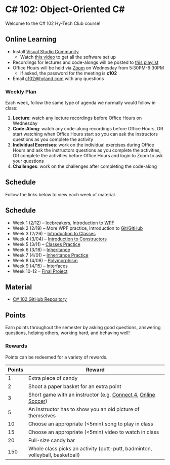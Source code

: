# C# 102: Object-Oriented <span>C#</span>
Welcome to the C# 102 Hy-Tech Club course!

## Online Learning
- Install [Visual Studio Community](https://visualstudio.microsoft.com/vs/community/)
    - Watch [this video](https://www.youtube.com/watch?v=Rbm93AEXCrQ&list=PL1P_sExxi-9PSNwmays_UE8JYllVu7P7u&index=20&t=0s) to get all the software set up
- Recordings for lectures and code-alongs will be posted to [this playlist](https://www.youtube.com/playlist?list=PL1P_sExxi-9PSNwmays_UE8JYllVu7P7u)
- Office Hours will be held via [Zoom](https://hyland.zoom.us/j/146006550?pwd=VUtxTFplN01TSCtBY3Q0UmZRTndCdz09) on Wednesday from 5:30PM-6:30PM
    - If asked, the password for the meeting is **c102**
- Email [c102@hyland.com](mailto:c102@hyland.com) with any questions

### Weekly Plan
Each week, follow the same type of agenda we normally would follow in class:

1. **Lecture**: watch any lecture recordings before Office Hours on Wednesday
1. **Code-Along**: watch any code-along recordings before Office Hours, OR start watching when Office Hours start so you can ask the instructors questions as you complete the activity
1. **Individual Exercises**: work on the individual exercises during Office Hours and ask the instructors questions as you complete the activities, OR complete the activities before Office Hours and login to Zoom to ask your questions
1. **Challenges**: work on the challenges after completing the code-along

## Schedule
Follow the links below to view each week of material.

## Schedule
- Week 1 (2/12) – Icebreakers, Introduction to [WPF](WPF/StudentDesc.md)
- Week 2 (2/19) – More WPF practice, Introduction to [Git/GitHub](Git/StudentDesc.md)
- Week 3 (2/26) – [Introduction to Classes](ClassesIntroduction/StudentDesc.md)
- Week 4 (3/04) – [Introduction to Constructors](Constructors/StudentDesc.md)
- Week 5 (3/11) – [Classes Practice](ClassesPractice/StudentDesc.md)
- Week 6 (3/18) – [Inheritance](Inheritance/StudentDesc.md)
- Week 7 (4/01) – [Inheritance Practice](InheritancePractice/StudentDesc.md)
- Week 8 (4/08) – [Polymorphism](Polymorphism/StudentDesc.md)
- Week 9 (4/15) – [Interfaces](Interfaces/StudentDesc.md)
- Week 10-12 – [Final Project](FinalProject/FinalProject.md)

## Material
- [C# 102 GitHub Repository](https://github.com/hylandtechoutreach/htc-cs-102)

## Points
Earn points throughout the semester by asking good questions, answering questions, helping others, working hard, and behaving well!

### Rewards
Points can be redeemed for a variety of rewards.

| Points | Reward |
| -- | -- |
| 1 | Extra piece of candy |
| 2 | Shoot a paper basket for an extra point|
| 3 | Short game with an instructor (e.g. [Connect 4](https://www.mathsisfun.com/games/connect4.html), [Online Soccer](https://www.agame.com/game/1-on-1-soccer-classic)) |
| 5 | An instructor has to show you an old picture of themselves |
| 10 | Choose an appropriate (<5min) song to play in class |
| 15 | Choose an appropriate (<5min) video to watch in class |
| 20 | Full-size candy bar |
| 150 | Whole class picks an activity (putt-putt, badminton, volleyball, basketball) |
